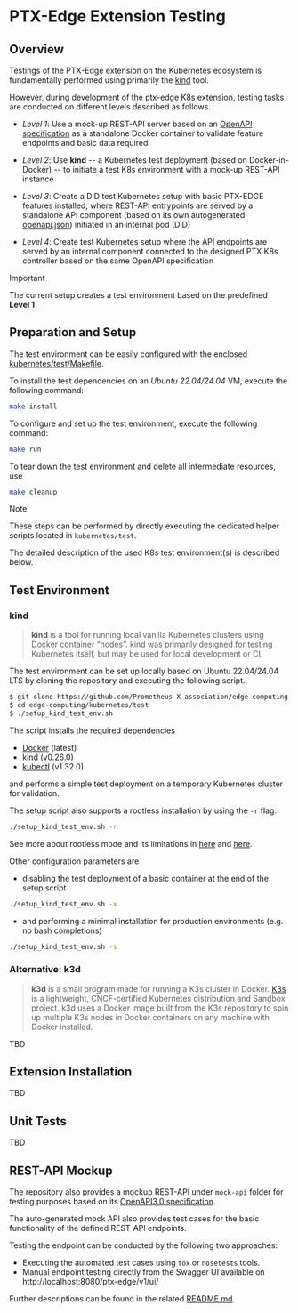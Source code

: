 # PTX-Edge Extension Testing

## Overview

Testings of the PTX-Edge extension on the Kubernetes ecosystem is
fundamentally performed using primarily the [kind](https://kind.sigs.k8s.io/) tool.

However, during development of the ptx-edge K8s extension, testing tasks are conducted
on different levels described as follows.

- *Level 1*: Use a mock-up REST-API server based on an
             [OpenAPI specification](mock-api/swagger_server/swagger/swagger.yaml) 
             as a standalone Docker container to validate feature endpoints and
             basic data required

- *Level 2*: Use **kind** -- a Kubernetes test deployment (based on Docker-in-Docker)
             -- to initiate a test K8s environment with a mock-up REST-API instance

- *Level 3*: Create a DiD test Kubernetes setup with basic PTX-EDGE features installed,
             where REST-API entrypoints are served by a standalone API component (based
             on its own autogenerated [openapi.json](../src/rest-api/spec/openapi.yaml))
             initiated in an internal pod (DiD)

- *Level 4*: Create test Kubernetes setup where the API endpoints are served by an internal
             component connected to the designed PTX K8s controller based on the same
             OpenAPI specification

> [!IMPORTANT]
>
> The current setup creates a test environment based on the predefined **Level 1**.

## Preparation and Setup

The test environment can be easily configured with the enclosed
[kubernetes/test/Makefile](Makefile).

To install the test dependencies on an *Ubuntu 22.04/24.04* VM,
execute the following command:
```bash
make install
```

To configure and set up the test environment, execute the following command:
```bash
make run
```

To tear down the test environment and delete all intermediate resources, use
```bash
make cleanup
```
> [!NOTE]
> 
> These steps can be performed by directly executing the dedicated
> helper scripts located in `kubernetes/test`.

The detailed description of the used K8s test environment(s) is described below.

## Test Environment

### kind

> **kind** is a tool for running local vanilla Kubernetes clusters using Docker
> container “nodes”.
> kind was primarily designed for testing Kubernetes itself, but may be used for
> local development or CI.

The test environment can be set up locally based on Ubuntu 22.04/24.04 LTS by
cloning the repository and executing the following script.
```bash
$ git clone https://github.com/Prometheus-X-association/edge-computing.git
$ cd edge-computing/kubernetes/test
$ ./setup_kind_test_env.sh
```

The script installs the required dependencies
- [Docker](https://get.docker.com/) (latest)
- [kind](https://github.com/kubernetes-sigs/kind/releases/tag/v0.24.0) (v0.26.0)
- [kubectl](https://github.com/kubernetes/kubectl/releases/tag/v0.31.0) (v1.32.0)

and performs a simple test deployment on a temporary Kubernetes
cluster for validation.

The setup script also supports a rootless installation by using
the `-r` flag.
```bash
./setup_kind_test_env.sh -r
```
See more about rootless mode and its limitations in
[here](https://docs.docker.com/engine/security/rootless/)
and [here](https://kind.sigs.k8s.io/docs/user/rootless/).

Other configuration parameters are

- disabling the test deployment of a basic container at the end of the setup script
```bash
./setup_kind_test_env.sh -x
```
- and performing a minimal installation for production environments (e.g. no bash completions)
```bash
./setup_kind_test_env.sh -s
```

### Alternative: k3d

> **k3d** is a small program made for running a K3s cluster in Docker.
> [K3s](https://k3s.io/) is a lightweight, CNCF-certified Kubernetes distribution and
> Sandbox project.
> k3d uses a Docker image built from the K3s repository to spin up multiple K3s nodes
> in Docker containers on any machine with Docker installed. 

TBD

## Extension Installation

TBD

## Unit Tests

TBD

## REST-API Mockup

The repository also provides a mockup REST-API under `mock-api` folder
for testing purposes based on its 
[OpenAPI3.0 specification](mock-api/swagger_server/swagger/swagger.yaml).

The auto-generated mock API also provides test cases for the basic functionality
of the defined REST-API endpoints.

Testing the endpoint can be conducted by the following two approaches:

- Executing the automated test cases using ``tox`` or ``nosetests`` tools.
- Manual endpoint testing directly from the Swagger UI available on
 http://localhost:8080/ptx-edge/v1/ui/

Further descriptions can be found in the related [README.md](mock-api/README.md).
